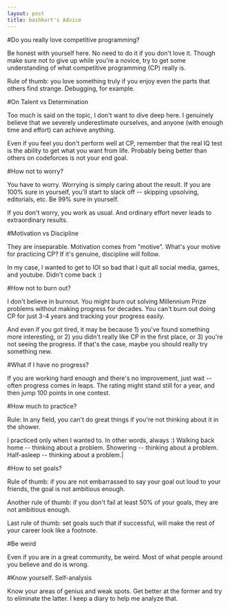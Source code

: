 ```yaml
---
layout: post
title: bashkort's Advice
---
```


#Do you really love competitive programming?

Be honest with yourself here. No need to do it if you don't love it. Though make sure not to give up while you're a novice, try to get some understanding of what competitive programming (CP) really is.

Rule of thumb: you love something truly if you enjoy even the parts that others find strange. Debugging, for example. 

#On Talent vs Determination

Too much is said on the topic, I don't want to dive deep here. I genuinely believe that we severely underestimate ourselves, and anyone (with enough time and effort) can achieve anything.

Even if you feel you don't perform well at CP, remember that the real IQ test is the ability to get what you want from life. Probably being better than others on codeforces is not your end goal. 

#How not to worry?

You have to worry. Worrying is simply caring about the result. If you are 100% sure in yourself, you'll start to slack off -- skipping upsolving, editorials, etc. Be 99% sure in yourself.

If you don't worry, you work as usual. And ordinary effort never leads to extraordinary results.

#Motivation vs Discipline

They are inseparable. Motivation comes from "motive". What's your motive for practicing CP? If it's genuine, discipline will follow.

In my case, I wanted to get to IOI so bad that I quit all social media, games, and youtube. Didn't come back :)


#How not to burn out?

I don't believe in burnout. You might burn out solving Millennium Prize problems without making progress for decades. You can't burn out doing CP for just 3-4 years and tracking your progress easily.

And even if you got tired, it may be because 1) you've found something more interesting, or 2) you didn't really like CP in the first place, or 3) you're not seeing the progress. If that's the case, maybe you should really try something new.

#What if I have no progress?

If you are working hard enough and there's no improvement, just wait -- often progress comes in leaps. The rating might stand still for a year, and then jump 100 points in one contest. 

#How much to practice?

Rule: In any field, you can't do great things if you're not thinking about it in the shower. 

I practiced only when I wanted to. In other words, always :) Walking back home -- thinking about a problem. Showering -- thinking about a problem. Half-asleep -- thinking about a problem.|

#How to set goals?

Rule of thumb: if you are not embarrassed to say your goal out loud to your friends, the goal is not ambitious enough.

Another rule of thumb: if you don't fail at least 50% of your goals, they are not ambitious enough.

Last rule of thumb: set goals such that if successful, will make the rest of your career look like a footnote. 

#Be weird

Even if you are in a great community, be weird. Most of what people around you believe and do is wrong.

#Know yourself. Self-analysis

Know your areas of genius and weak spots. Get better at the former and try to eliminate the latter. I keep a diary to help me analyze that. 
